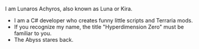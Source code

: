 I am Lunaros Achyros, also known as Luna or Kira.
- I am a C# developer who creates funny little scripts and Terraria mods.
- If you recognize my name, the title "Hyperdimension Zero" must be familiar to you.
- The Abyss stares back.

<!---
Achyros/Achyros is a ✨ special ✨ repository because its `README.md` (this file) appears on your GitHub profile.
You can click the Preview link to take a look at your changes.
--->

